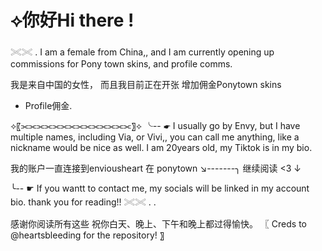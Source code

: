 # ⟡你好Hi there !
 
𓏵𓏵 . I am a female from China,, 
and I am currently opening 
up commissions for Pony town skins,
and profile comms. 

我是来自中国的女性，
而且我目前正在开张
增加佣金Ponytown skins 
+ Profile佣金.
  
⟡〖⫘⫘⫘⫘⫘⫘⫘⫘⫘⫘⫘⫘⫘⫘〗⟡
  ╰-- ☛ I usually go by Envy, but I 
have multiple names, including Via, 
or Vivi,, you can call me anything,
like a nickname would 
be nice as well. I am 20years old, 
my Tiktok is in my bio. 

  我的账户一直连接到enviousheart 在 ponytown                    ↘︎-------╮
继续阅读   <3           ↓
  
   ╰-- ☛ If you wantt to contact me, my 
socials will be linked in my account bio. 
thank you for reading!! 𓏵𓏵 . . 

感谢你阅读所有这些
祝你白天、晚上、下午和晚上都过得愉快。
〖 Creds to @heartsbleeding for the repository! 〗
